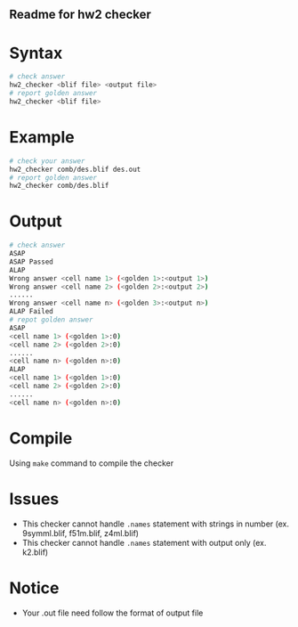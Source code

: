 
## Readme for hw2 checker ##

# Syntax #

``` bash
# check answer
hw2_checker <blif file> <output file>
# report golden answer
hw2_checker <blif file>
```

# Example #

``` bash
# check your answer
hw2_checker comb/des.blif des.out
# report golden answer
hw2_checker comb/des.blif
```

# Output #

``` bash
# check answer
ASAP
ASAP Passed
ALAP
Wrong answer <cell name 1> (<golden 1>:<output 1>)
Wrong answer <cell name 2> (<golden 2>:<output 2>)
......
Wrong answer <cell name n> (<golden 3>:<output n>)
ALAP Failed
# repot golden answer
ASAP
<cell name 1> (<golden 1>:0)
<cell name 2> (<golden 2>:0)
......
<cell name n> (<golden n>:0)
ALAP
<cell name 1> (<golden 1>:0)
<cell name 2> (<golden 2>:0)
......
<cell name n> (<golden n>:0)
```

# Compile #

Using ```make``` command to compile the checker

# Issues #

* This checker cannot handle ```.names``` statement with strings in number (ex. 9symml.blif, f51m.blif, z4ml.blif)
* This checker cannot handle ```.names``` statement with output only (ex. k2.blif)

# Notice #

* Your .out file need follow the format of output file

